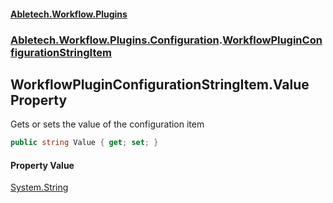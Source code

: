 #### [Abletech.Workflow.Plugins](index.md 'index')
### [Abletech.Workflow.Plugins.Configuration](Abletech_Workflow_Plugins_Configuration.md 'Abletech.Workflow.Plugins.Configuration').[WorkflowPluginConfigurationStringItem](WorkflowPluginConfigurationStringItem.md 'Abletech.Workflow.Plugins.Configuration.WorkflowPluginConfigurationStringItem')
## WorkflowPluginConfigurationStringItem.Value Property
Gets or sets the value of the configuration item  
```csharp
public string Value { get; set; }
```
#### Property Value
[System.String](https://docs.microsoft.com/en-us/dotnet/api/System.String 'System.String')
